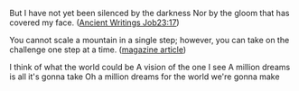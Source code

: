 But I have not yet been silenced by the darkness
Nor by the gloom that has covered my face. (<a href="https://www.jw.org/en/library/bible/nwt/books/job/23/#v180230175">Ancient Writings Job23:17</a>)

You cannot scale a mountain in a single step; however, you can take on the challenge one step at a time. (<a href="https://wol.jw.org/en/wol/d/r1/lp-e/102014125">magazine article</a>)


I think of what the world could be
A vision of the one I see
A million dreams is all it's gonna take
Oh a million dreams for the world we're gonna make 
